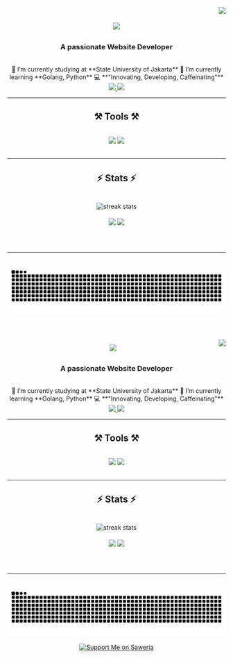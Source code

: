 <img
  align="right"
  src="https://visitor-badge.laobi.icu/badge?page_id=salesp07.salesp07"
/>

<h1 align="center">
  <img
    src="https://readme-typing-svg.herokuapp.com/?font=Righteous&size=35&center=true&vCenter=true&width=500&height=70&duration=4000&lines=Hi+There!+👋;+I'm+Rafly+Rabbany+Z.P.!;"
  />
</h1>

<h3 align="center">A passionate Website Developer</h3>

<br />

<div align="center">
  🔭 I’m currently studying at **State University of Jakarta** 🌱 I’m currently
  learning **Golang, Python** 💻 **"Innovating, Developing, Caffeinating"**
</div>

<div align="center">
  <a href="mailto:raflyrabbany0804@gmail.com">
    <img
      src="https://img.shields.io/badge/Gmail-333333?style=for-the-badge&logo=gmail&logoColor=red"
    />
  </a>
  <a
    href="https://www.linkedin.com/in/rafly-rabbany-zalfa-pateda-775995324/"
    target="_blank"
  >
    <img
      src="https://img.shields.io/badge/LinkedIn-0077B5?style=for-the-badge&logo=linkedin&logoColor=white"
      target="_blank"
    />
  </a>
</div>

<hr />

<h2 align="center">⚒️ Tools ⚒️</h2>
<br />
<div align="center">
  <img
    src="https://skillicons.dev/icons?i=react,bootstrap,html,css,vscode,github,figma,tailwind,git,php"
  />
  <img
    src="https://skillicons.dev/icons?i=nodejs,python,javascript,express,mongodb,mysql,laravel"
  /><br />
</div>

<br />
<hr />

<h2 align="center">⚡ Stats ⚡</h2>
<br />
<div align="center">
  <img
    width="500px"
    align="center"
    src="https://github-readme-streak-stats-salesp07.vercel.app?user=raflyrzp&theme=catppuccin-mocha&count_private=true"
    alt="streak stats"
  />
  <br />
  <br />
  <img
    height="200"
    align="center"
    src="https://github-readme-stats.vercel.app/api?username=raflyrzp&theme=catppuccin_mocha"
  />
  <img
    height="200"
    align="center"
    src="https://github-readme-stats.vercel.app/api/top-langs?username=raflyrzp&layout=compact&langs_count=8&card_width=320&theme=catppuccin_mocha"
  />
</div>

<br /><br />

<hr />

<br />

<div align="center">
  <picture>
    <source
      media="(prefers-color-scheme: dark)"
      srcset="
        https://raw.githubusercontent.com/raflyrzp/raflyrzp/output/github-snake-dark.svg
      "
    />
    <source
      media="(prefers-color-scheme: light)"
      srcset="
        https://raw.githubusercontent.com/raflyrzp/raflyrzp/output/github-snake.svg
      "
    />
    <img
      alt="github-snake"
      src="https://raw.githubusercontent.com/raflyrzp/raflyrzp/output/github-snake.svg"
    />
  </picture>
</div>

<br />

<div align="center">
  <img
    align="right"
    src="https://visitor-badge.laobi.icu/badge?page_id=salesp07.salesp07"
  />

  <h1 align="center">
    <img
      src="https://readme-typing-svg.herokuapp.com/?font=Righteous&size=35&center=true&vCenter=true&width=500&height=70&duration=4000&lines=Hi+There!+👋;+I'm+Rafly+Rabbany+Z.P.!;"
    />
  </h1>

  <h3 align="center">A passionate Website Developer</h3>

  <br />

  <div align="center">
    🔭 I’m currently studying at **State University of Jakarta** 🌱 I’m
    currently learning **Golang, Python** 💻 **"Innovating, Developing,
    Caffeinating"**
  </div>

  <div align="center">
    <a href="mailto:raflyrabbany0804@gmail.com">
      <img
        src="https://img.shields.io/badge/Gmail-333333?style=for-the-badge&logo=gmail&logoColor=red"
      />
    </a>
    <a
      href="https://www.linkedin.com/in/rafly-rabbany-zalfa-pateda-775995324/"
      target="_blank"
    >
      <img
        src="https://img.shields.io/badge/LinkedIn-0077B5?style=for-the-badge&logo=linkedin&logoColor=white"
        target="_blank"
      />
    </a>
  </div>

  <hr />

  <h2 align="center">⚒️ Tools ⚒️</h2>
  <br />
  <div align="center">
    <img
      src="https://skillicons.dev/icons?i=react,bootstrap,html,css,vscode,github,figma,tailwind,git,php"
    />
    <img
      src="https://skillicons.dev/icons?i=nodejs,python,javascript,express,mongodb,mysql,laravel"
    /><br />
  </div>

  <br />
  <hr />

  <h2 align="center">⚡ Stats ⚡</h2>
  <br />
  <div align="center">
    <img
      width="500px"
      align="center"
      src="https://github-readme-streak-stats-salesp07.vercel.app?user=raflyrzp&theme=catppuccin-mocha&count_private=true"
      alt="streak stats"
    />
    <br />
    <br />
    <img
      height="200"
      align="center"
      src="https://github-readme-stats.vercel.app/api?username=raflyrzp&theme=catppuccin_mocha"
    />
    <img
      height="200"
      align="center"
      src="https://github-readme-stats.vercel.app/api/top-langs?username=raflyrzp&layout=compact&langs_count=8&card_width=320&theme=catppuccin_mocha"
    />
  </div>

  <br /><br />

  <hr />

  <br />

  <picture>
    <source
      media="(prefers-color-scheme: dark)"
      srcset="
        https://raw.githubusercontent.com/raflyrzp/raflyrzp/output/github-snake-dark.svg
      "
    />
    <source
      media="(prefers-color-scheme: light)"
      srcset="
        https://raw.githubusercontent.com/raflyrzp/raflyrzp/output/github-snake.svg
      "
    />
    <img
      alt="github-snake"
      src="https://raw.githubusercontent.com/raflyrzp/raflyrzp/output/github-snake.svg"
    />
  </picture>
</div>
<br />
<div align="center">
  <a href="https://saweria.co/raflyrzp" target="_blank" rel="noopener">
    <img
      src="https://img.shields.io/badge/☕%20Support%20Me%20on%20Saweria-Visit%20Now-purple?style=for-the-badge&logo=coffeescript"
      alt="Support Me on Saweria"
      style="border: 0; filter: drop-shadow(2px 4px 6px rgba(0, 0, 0, 0.2))"
    />
  </a>
</div>
